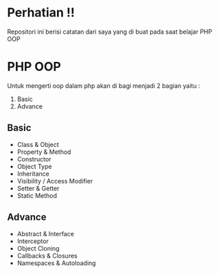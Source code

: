 # Perhatian !!
Repositori ini berisi catatan dari saya yang di buat pada saat belajar PHP OOP

# PHP OOP
Untuk mengerti oop dalam php akan di bagi menjadi 2 bagian yaitu :  
1. Basic
2. Advance

## Basic
* Class & Object
* Property & Method
* Constructor
* Object Type
* Inheritance
* Visibility / Access Modifier
* Setter & Getter
* Static Method

## Advance
* Abstract & Interface
* Interceptor
* Object Cloning 
* Callbacks & Closures
* Namespaces & Autoloading
